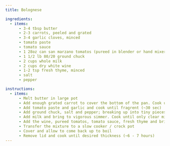 ```yaml
---
title: Bolognese

ingredients:
  - items:
      - 3-4 tbsp butter
      - 2-3 carrots, peeled and grated
      - 3-4 garlic cloves, minced
      - tomato paste
      - tomato sauce
      - 1 28oz can san marzano tomatos (pureed in blender or hand mixer)
      - 1 1/2 lb 80/20 ground chuck
      - 2 cups whole milk
      - 2 cups dry white wine
      - 1-2 tsp fresh thyme, minced
      - salt
      - pepper

instructions:
  - items:
      - Melt butter in large pot
      - Add enough grated carrot to cover the bottom of the pan. Cook until carrots are soft but not brown (~6 min)
      - Add tomato paste and garlic and cook until fragrent (~30 sec)
      - Add ground chuck, salt and pepper; breaking up into tiny pieces
      - Add milk and bring to vigorous simmer. Cook until only clear milk fat remains (~10 - 15 min)
      - Add the wine, pureed tomatos, tomato sauce, fresh thyme and bring to boil
      - Transfer the mixture to a slow cooker / crock pot
      - Cover and allow to come back up to boil
      - Remove lid and cook until desired thickness (~6 - 7 hours)
---
```


<Recipe />
